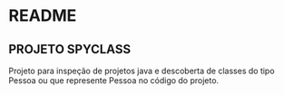 # README

## PROJETO SPYCLASS

Projeto para inspeção de projetos java e descoberta de classes do tipo Pessoa ou que represente Pessoa no código do projeto.